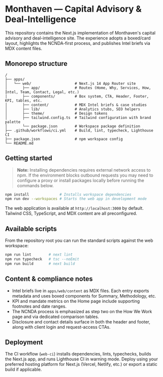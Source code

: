 # Monthaven — Capital Advisory & Deal-Intelligence

This repository contains the Next.js implementation of Monthaven&apos;s capital advisory and deal-intelligence site. The experience adopts a boxed/card layout, highlights the NCNDA-first process, and publishes Intel briefs via MDX content files.

## Monorepo structure

```
/
├── apps/
│   └── web/                    # Next.js 14 App Router site
│       ├── app/                # Routes (Home, Why, Services, How, Intel, Team, Contact, Legal, etc.)
│       ├── components/         # Box system, CTA, Header, Footer, KPI, tables, etc.
│       ├── content/            # MDX Intel briefs & case studies
│       ├── lib/                # Analytics stubs, SEO helpers
│       ├── theme/              # Design tokens
│       ├── tailwind.config.ts  # Tailwind configuration with brand palette
│       └── package.json        # Workspace package definition
├── .github/workflows/ci.yml    # Build, lint, typecheck, Lighthouse CI
├── package.json                # npm workspace config
└── README.md
```

## Getting started

> **Note:** Installing dependencies requires external network access to npm. If the environment blocks outbound requests you may need to configure a proxy or install packages locally before running the commands below.

```bash
npm install              # Installs workspace dependencies
npm run dev --workspaces # Starts the web app in development mode
```

The web application is available at `http://localhost:3000` by default. Tailwind CSS, TypeScript, and MDX content are all preconfigured.

## Available scripts

From the repository root you can run the standard scripts against the web workspace:

```bash
npm run lint        # next lint
npm run typecheck   # tsc --noEmit
npm run build       # next build
```

## Content & compliance notes

- Intel briefs live in `apps/web/content` as MDX files. Each entry exports metadata and uses boxed components for Summary, Methodology, etc.
- KPI and mandate metrics on the Home page include supporting footnotes and date ranges.
- The NCNDA process is emphasized as step two on the How We Work page and via dedicated comparison tables.
- Disclosure and contact details surface in both the header and footer, along with client login and request-access CTAs.

## Deployment

The CI workflow (`web-ci`) installs dependencies, lints, typechecks, builds the Next.js app, and runs Lighthouse CI in warning mode. Deploy using your preferred hosting platform for Next.js (Vercel, Netlify, etc.) or export a static build if applicable.
